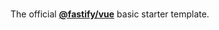 <br>

The official **[@fastify/vue](https://github.com/fastify/fastify-vite/tree/dev/packages/fastify-vue)** basic starter template.
